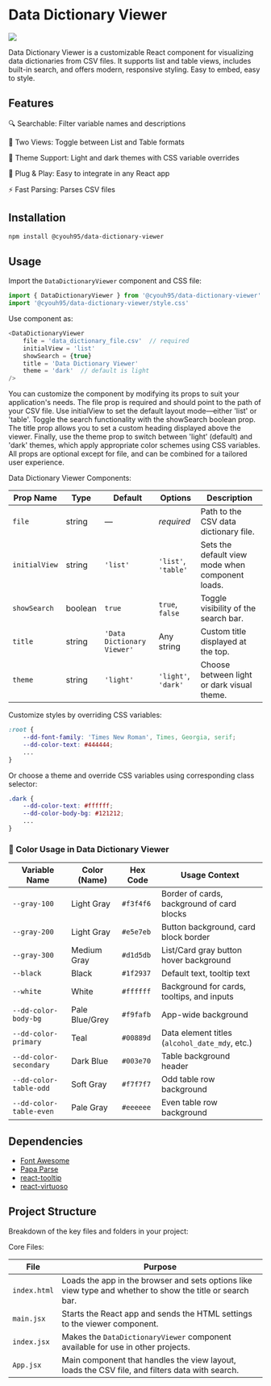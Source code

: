 # Data Dictionary Viewer

[![](https://img.shields.io/npm/v/@cyouh95/data-dictionary-viewer.svg?style=for-the-badge)](https://www.npmjs.com/package/@cyouh95/data-dictionary-viewer)

Data Dictionary Viewer is a customizable React component for visualizing data dictionaries from CSV files. It supports list and table views, includes built-in search, and offers modern, responsive styling. Easy to embed, easy to style.

## Features
🔍 Searchable: Filter variable names and descriptions

🧱 Two Views: Toggle between List and Table formats

🎨 Theme Support: Light and dark themes with CSS variable overrides

🔌 Plug & Play: Easy to integrate in any React app

⚡ Fast Parsing: Parses CSV files



## Installation

```sh
npm install @cyouh95/data-dictionary-viewer
```


## Usage

Import the `DataDictionaryViewer` component and CSS file:

```js
import { DataDictionaryViewer } from '@cyouh95/data-dictionary-viewer'
import '@cyouh95/data-dictionary-viewer/style.css'
```

Use component as:

```js
<DataDictionaryViewer 
    file = 'data_dictionary_file.csv'  // required
    initialView = 'list'
    showSearch = {true}
    title = 'Data Dictionary Viewer'
    theme = 'dark'  // default is light
/>
```
You can customize the <DataDictionaryViewer /> component by modifying its props to suit your application's needs. The file prop is required and should point to the path of your CSV file. Use initialView to set the default layout mode—either 'list' or 'table'. Toggle the search functionality with the showSearch boolean prop. The title prop allows you to set a custom heading displayed above the viewer. Finally, use the theme prop to switch between 'light' (default) and 'dark' themes, which apply appropriate color schemes using CSS variables. All props are optional except for file, and can be combined for a tailored user experience.


Data Dictionary Viewer Components:

| Prop Name     | Type     | Default   | Options                | Description                                      |
|---------------|----------|-----------|-------------------------|--------------------------------------------------|
| `file`        | string   | —         | *required*              | Path to the CSV data dictionary file.            |
| `initialView` | string   | `'list'`  | `'list'`, `'table'`     | Sets the default view mode when component loads. |
| `showSearch`  | boolean  | `true`    | `true`, `false`         | Toggle visibility of the search bar.             |
| `title`       | string   | `'Data Dictionary Viewer'` | Any string  | Custom title displayed at the top.              |
| `theme`       | string   | `'light'` | `'light'`, `'dark'`     | Choose between light or dark visual theme.       |


Customize styles by overriding CSS variables:

```css
:root {
    --dd-font-family: 'Times New Roman', Times, Georgia, serif;
    --dd-color-text: #444444;
    ...
}
```

Or choose a theme and override CSS variables using corresponding class selector:

```css
.dark {
    --dd-color-text: #ffffff;
    --dd-color-body-bg: #121212;
    ...
}
```
### 🎨 Color Usage in Data Dictionary Viewer

| Variable Name            | Color (Name)     | Hex Code   | Usage Context                                      |
|--------------------------|------------------|------------|----------------------------------------------------|
| `--gray-100`             | Light Gray       | `#f3f4f6`  | Border of cards, background of card blocks         |
| `--gray-200`             | Light Gray       | `#e5e7eb`  | Button background, card block border               |
| `--gray-300`             | Medium Gray      | `#d1d5db`  | List/Card gray button hover background             |
| `--black`                | Black            | `#1f2937`  | Default text, tooltip text                         |
| `--white`                | White            | `#ffffff`  | Background for cards, tooltips, and inputs         |
| `--dd-color-body-bg`     | Pale Blue/Grey   | `#f9fafb`  | App-wide background                                |
| `--dd-color-primary`     | Teal             | `#00889d`  | Data element titles (`alcohol_date_mdy`, etc.)     |
| `--dd-color-secondary`   | Dark Blue        | `#003e70`  | Table background header                            |
| `--dd-color-table-odd`   | Soft Gray        | `#f7f7f7`  | Odd table row background                           |
| `--dd-color-table-even`  | Pale Gray        | `#eeeeee`  | Even table row background                          |


## Dependencies

- [Font Awesome](https://docs.fontawesome.com/v5/web/use-with/react)
- [Papa Parse](https://www.papaparse.com/)
- [react-tooltip](https://react-tooltip.com/)
- [react-virtuoso](https://virtuoso.dev/)


## Project Structure
Breakdown of the key files and folders in your project:

Core Files: 

| File         | Purpose                                                                                                   |
| ------------ | --------------------------------------------------------------------------------------------------------- |
| `index.html` | Loads the app in the browser and sets options like view type and whether to show the title or search bar. |
| `main.jsx`   | Starts the React app and sends the HTML settings to the viewer component.                                 |
| `index.jsx`  | Makes the `DataDictionaryViewer` component available for use in other projects.                           |
| `App.jsx`    | Main component that handles the view layout, loads the CSV file, and filters data with search.            |




